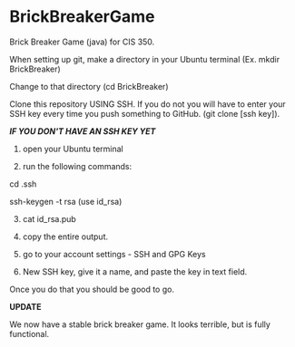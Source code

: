 # BrickBreakerGame
Brick Breaker Game (java) for CIS 350.

When setting up git, make a directory in your Ubuntu terminal (Ex. mkdir BrickBreaker)

Change to that directory (cd BrickBreaker)

Clone this repository USING SSH. If you do not you will have to enter your SSH key every time you push something to GitHub.
(git clone [ssh key]).

***IF YOU DON'T HAVE AN SSH KEY YET***

1. open your Ubuntu terminal

2. run the following commands:

  cd .ssh
  
  ssh-keygen -t rsa (use id_rsa)
  
 3. cat id_rsa.pub
  
 4. copy the entire output.
  
 5. go to your account settings - SSH and GPG Keys
  
 6. New SSH key, give it a name, and paste the key in text field.
  
  

Once you do that you should be good to go.


**UPDATE**

We now have a stable brick breaker game. It looks terrible, but is fully functional.
